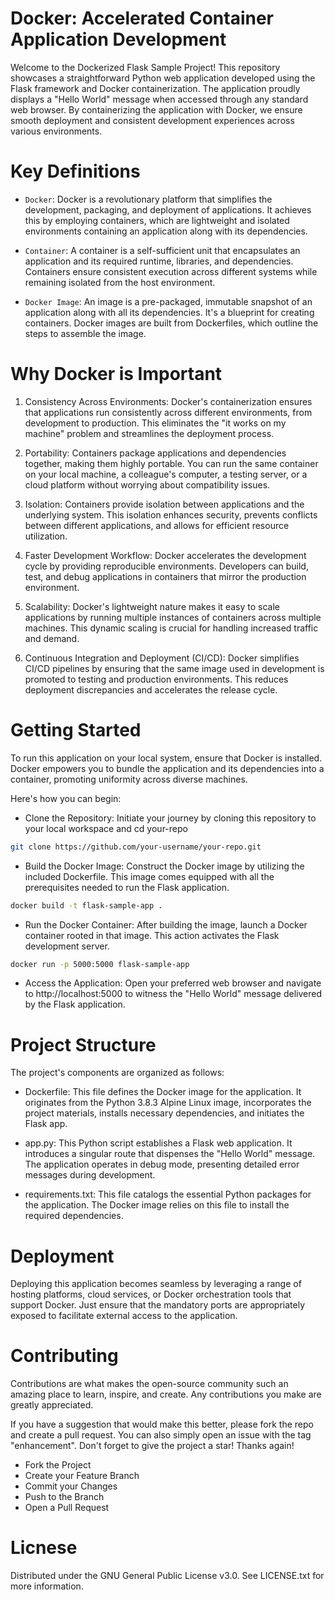 # Docker: Accelerated Container Application Development

Welcome to the Dockerized Flask Sample Project! This repository showcases a straightforward Python web application developed using the Flask framework and Docker containerization. The application proudly displays a "Hello World" message when accessed through any standard web browser. By containerizing the application with Docker, we ensure smooth deployment and consistent development experiences across various environments.

# Key Definitions
 - ```Docker```:
Docker is a revolutionary platform that simplifies the development, packaging, and deployment of applications. It achieves this by employing containers, which are lightweight and isolated environments containing an application along with its dependencies.

 - ```Container```:
A container is a self-sufficient unit that encapsulates an application and its required runtime, libraries, and dependencies. Containers ensure consistent execution across different systems while remaining isolated from the host environment.

 - ```Docker Image```:
An image is a pre-packaged, immutable snapshot of an application along with all its dependencies. It's a blueprint for creating containers. Docker images are built from Dockerfiles, which outline the steps to assemble the image.

# Why Docker is Important
1. Consistency Across Environments:
Docker's containerization ensures that applications run consistently across different environments, from development to production. This eliminates the "it works on my machine" problem and streamlines the deployment process.

2. Portability:
Containers package applications and dependencies together, making them highly portable. You can run the same container on your local machine, a colleague's computer, a testing server, or a cloud platform without worrying about compatibility issues.

3. Isolation:
Containers provide isolation between applications and the underlying system. This isolation enhances security, prevents conflicts between different applications, and allows for efficient resource utilization.

4. Faster Development Workflow:
Docker accelerates the development cycle by providing reproducible environments. Developers can build, test, and debug applications in containers that mirror the production environment.

5. Scalability:
Docker's lightweight nature makes it easy to scale applications by running multiple instances of containers across multiple machines. This dynamic scaling is crucial for handling increased traffic and demand.

6. Continuous Integration and Deployment (CI/CD):
Docker simplifies CI/CD pipelines by ensuring that the same image used in development is promoted to testing and production environments. This reduces deployment discrepancies and accelerates the release cycle.

# Getting Started
To run this application on your local system, ensure that Docker is installed. Docker empowers you to bundle the application and its dependencies into a container, promoting uniformity across diverse machines.

Here's how you can begin:

 - Clone the Repository: Initiate your journey by cloning this repository to your local workspace and cd your-repo
```sh
git clone https://github.com/your-username/your-repo.git
```

 - Build the Docker Image: Construct the Docker image by utilizing the included Dockerfile. This image comes equipped with all the prerequisites needed to run the Flask application.
```sh
docker build -t flask-sample-app .
```

 - Run the Docker Container: After building the image, launch a Docker container rooted in that image. This action activates the Flask development server.
```bash
docker run -p 5000:5000 flask-sample-app
```

 - Access the Application: Open your preferred web browser and navigate to http://localhost:5000 to witness the "Hello World" message delivered by the Flask application.

# Project Structure
The project's components are organized as follows:

 - Dockerfile: This file defines the Docker image for the application. It originates from the Python 3.8.3 Alpine Linux image, incorporates the project materials, installs necessary dependencies, and initiates the Flask app.

 - app.py: This Python script establishes a Flask web application. It introduces a singular route that dispenses the "Hello World" message. The application operates in debug mode, presenting detailed error messages during development.

 - requirements.txt: This file catalogs the essential Python packages for the application. The Docker image relies on this file to install the required dependencies.

# Deployment
Deploying this application becomes seamless by leveraging a range of hosting platforms, cloud services, or Docker orchestration tools that support Docker. Just ensure that the mandatory ports are appropriately exposed to facilitate external access to the application.

# Contributing

Contributions are what makes the open-source community such an amazing place to learn, inspire, and create. Any contributions you make are greatly appreciated.

If you have a suggestion that would make this better, please fork the repo and create a pull request. You can also simply open an issue with the tag "enhancement". Don't forget to give the project a star! Thanks again!

 - Fork the Project
 - Create your Feature Branch
 - Commit your Changes
 - Push to the Branch
 - Open a Pull Request

# Licnese

Distributed under the GNU General Public License v3.0. See LICENSE.txt for more information.
